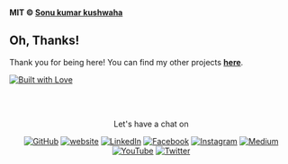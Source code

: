 <br><br><br><br><br><br>


**MIT &copy; [Sonu kumar kushwaha](https://github.com/flyingsonu122)**

## Oh, Thanks!

Thank you for being here! You can find my other projects **[here](https://github.com/flyingsonu122?tab=repositories)**.

[![Built with Love](https://forthebadge.com/images/badges/built-with-love.svg)](https://linktr.ee/flyingsonu) 

<br><br>
<p align="center"> Let's have a chat on </p> 
<p align="center">
	<a href="https://github.com/flyingsonu122"><img src="https://img.shields.io/github/followers/flyingsonu122.svg?label=GitHub&style=social" alt="GitHub"></a>
	<a href="https://flyingsonu122.netlify.app/"><img src="https://img.shields.io/badge/Website-blueviolet?style=flat&logo=google-chrome&logoColor=white" alt="website"></a>
	<a href="https://www.linkedin.com/in/sonukumarkushwaha/"><img src="https://img.shields.io/badge/LinkedIn--_.svg?style=social&logo=linkedin" alt="LinkedIn"></a>
	<a href="https://www.facebook.com/sonukumarkushwaha736"><img src="https://img.shields.io/badge/Facebook--_.svg?style=social&logo=facebook" alt="Facebook"></a>
	<a href="https://www.instagram.com/flyingsonu736/"><img src="https://img.shields.io/badge/Instagram--_.svg?style=social&logo=instagram" alt="Instagram"></a>
	<a href="https://medium.com/@sonukumarkushwaha"><img src="https://img.shields.io/badge/Medium--_.svg?style=social&logo=medium" alt="Medium"></a>
	<a href="https://www.youtube.com/channel/UCugIYeIc-HzCp-SZxRwuQbA"><img src="https://img.shields.io/badge/YouTube--_.svg?style=social&logo=YouTube" alt="YouTube"></a>
	<a href="https://twitter.com/sonukumarkush12"><img src="https://img.shields.io/twitter/follow/sonukumarkush12?label=Follow&style=social" alt="Twitter"></a>
	
	
</p>
